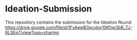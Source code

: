 # Ideation-Submission

This repository contains the submission for the Ideation Round.
https://drive.google.com/file/d/1FxAewB3xcvIoy10Kfxe3bB_TJ-6LSEp7/view?usp=sharing
